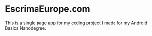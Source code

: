 # EscrimaEurope.com

This is a single page app for my coding project I made for my Android Basics Nanodegree.
